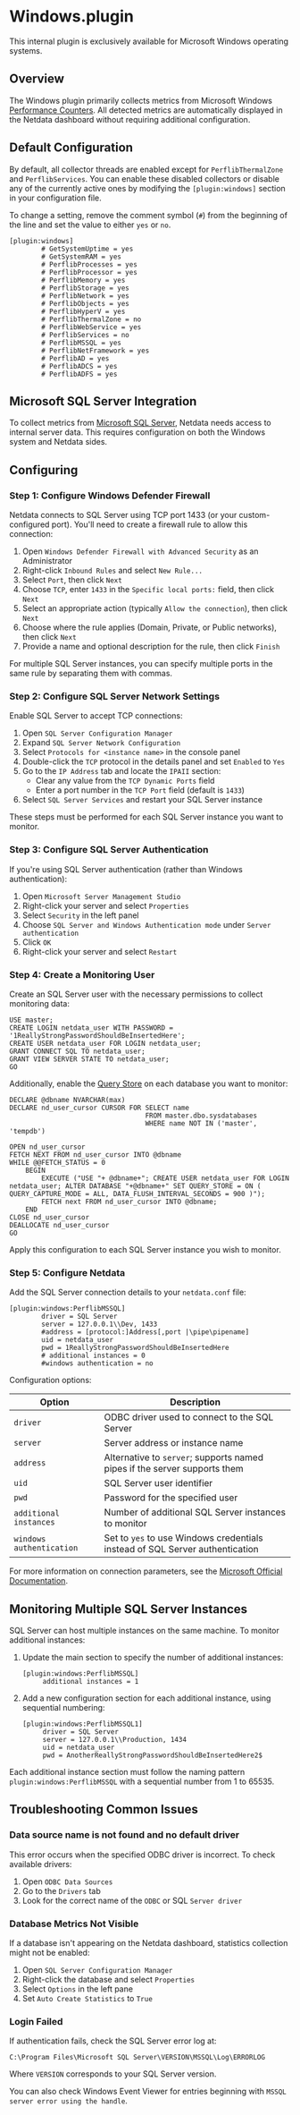 # Windows.plugin

This internal plugin is exclusively available for Microsoft Windows operating systems.

## Overview

The Windows plugin primarily collects metrics from Microsoft Windows [Performance Counters](https://learn.microsoft.com/en-us/windows/win32/perfctrs/performance-counters-what-s-new). All detected metrics are automatically displayed in the Netdata dashboard without requiring additional configuration.

## Default Configuration

By default, all collector threads are enabled except for `PerflibThermalZone` and `PerflibServices`. You can enable these disabled collectors or disable any of the currently active ones by modifying the `[plugin:windows]` section in your configuration file.

To change a setting, remove the comment symbol (`#`) from the beginning of the line and set the value to either `yes` or `no`.

```text
[plugin:windows]
        # GetSystemUptime = yes
        # GetSystemRAM = yes
        # PerflibProcesses = yes
        # PerflibProcessor = yes
        # PerflibMemory = yes
        # PerflibStorage = yes
        # PerflibNetwork = yes
        # PerflibObjects = yes
        # PerflibHyperV = yes
        # PerflibThermalZone = no
        # PerflibWebService = yes
        # PerflibServices = no
        # PerflibMSSQL = yes
        # PerflibNetFramework = yes
        # PerflibAD = yes
        # PerflibADCS = yes
        # PerflibADFS = yes
```

## Microsoft SQL Server Integration

To collect metrics from [Microsoft SQL Server](https://www.microsoft.com/en-us/sql-server), Netdata needs access to internal server data. This requires configuration on both the Windows system and Netdata sides.

## Configuring

### Step 1: Configure Windows Defender Firewall

Netdata connects to SQL Server using TCP port 1433 (or your custom-configured port). You'll need to create a firewall rule to allow this connection:

1. Open `Windows Defender Firewall with Advanced Security` as an Administrator
2. Right-click `Inbound Rules` and select `New Rule...`
3. Select `Port`, then click `Next`
4. Choose `TCP`, enter `1433` in the `Specific local ports:` field, then click `Next`
5. Select an appropriate action (typically `Allow the connection`), then click `Next`
6. Choose where the rule applies (Domain, Private, or Public networks), then click `Next`
7. Provide a name and optional description for the rule, then click `Finish`

For multiple SQL Server instances, you can specify multiple ports in the same rule by separating them with commas.

### Step 2: Configure SQL Server Network Settings

Enable SQL Server to accept TCP connections:

1. Open `SQL Server Configuration Manager`
2. Expand `SQL Server Network Configuration`
3. Select `Protocols for <instance name>` in the console panel
4. Double-click the `TCP` protocol in the details panel and set `Enabled` to `Yes`
5. Go to the `IP Address` tab and locate the `IPAII` section:
    - Clear any value from the `TCP Dynamic Ports` field
    - Enter a port number in the `TCP Port` field (default is `1433`)
6. Select `SQL Server Services` and restart your SQL Server instance

These steps must be performed for each SQL Server instance you want to monitor.

### Step 3: Configure SQL Server Authentication

If you're using SQL Server authentication (rather than Windows authentication):

1. Open `Microsoft Server Management Studio`
2. Right-click your server and select `Properties`
3. Select `Security` in the left panel
4. Choose `SQL Server and Windows Authentication mode` under `Server authentication`
5. Click `OK`
6. Right-click your server and select `Restart`

### Step 4: Create a Monitoring User

Create an SQL Server user with the necessary permissions to collect monitoring data:

```tsql
USE master;
CREATE LOGIN netdata_user WITH PASSWORD = '1ReallyStrongPasswordShouldBeInsertedHere';
CREATE USER netdata_user FOR LOGIN netdata_user;
GRANT CONNECT SQL TO netdata_user;
GRANT VIEW SERVER STATE TO netdata_user;
GO
```

Additionally, enable the [Query Store](https://learn.microsoft.com/en-us/sql/relational-databases/performance/monitoring-performance-by-using-the-query-store?view=sql-server-ver16) on each database you want to monitor:

```tsql
DECLARE @dbname NVARCHAR(max)
DECLARE nd_user_cursor CURSOR FOR SELECT name
                                  FROM master.dbo.sysdatabases
                                  WHERE name NOT IN ('master', 'tempdb')

OPEN nd_user_cursor
FETCH NEXT FROM nd_user_cursor INTO @dbname
WHILE @@FETCH_STATUS = 0
    BEGIN
        EXECUTE ("USE "+ @dbname+"; CREATE USER netdata_user FOR LOGIN netdata_user; ALTER DATABASE "+@dbname+" SET QUERY_STORE = ON ( QUERY_CAPTURE_MODE = ALL, DATA_FLUSH_INTERVAL_SECONDS = 900 )");
        FETCH next FROM nd_user_cursor INTO @dbname;
    END
CLOSE nd_user_cursor
DEALLOCATE nd_user_cursor
GO
```

Apply this configuration to each SQL Server instance you wish to monitor.

### Step 5: Configure Netdata

Add the SQL Server connection details to your `netdata.conf` file:

```
[plugin:windows:PerflibMSSQL]
        driver = SQL Server
        server = 127.0.0.1\\Dev, 1433
        #address = [protocol:]Address[,port |\pipe\pipename]
        uid = netdata_user
        pwd = 1ReallyStrongPasswordShouldBeInsertedHere
        # additional instances = 0
        #windows authentication = no
```

Configuration options:

| Option                   | Description                                                                  |
|--------------------------|------------------------------------------------------------------------------|
| `driver`                 | ODBC driver used to connect to the SQL Server                                |
| `server`                 | Server address or instance name                                              |
| `address`                | Alternative to `server`; supports named pipes if the server supports them    |
| `uid`                    | SQL Server user identifier                                                   |
| `pwd`                    | Password for the specified user                                              |
| `additional instances`   | Number of additional SQL Server instances to monitor                         |
| `windows authentication` | Set to `yes` to use Windows credentials instead of SQL Server authentication |

For more information on connection parameters, see the [Microsoft Official Documentation](https://learn.microsoft.com/en-us/sql/relational-databases/native-client/applications/using-connection-string-keywords-with-sql-server-native-client?view=sql-server-ver15&viewFallbackFrom=sql-server-ver16).

## Monitoring Multiple SQL Server Instances

SQL Server can host multiple instances on the same machine. To monitor additional instances:

1. Update the main section to specify the number of additional instances:
   ```text
   [plugin:windows:PerflibMSSQL]
        additional instances = 1
   ```
2. Add a new configuration section for each additional instance, using sequential numbering:
   ```text
   [plugin:windows:PerflibMSSQL1]
        driver = SQL Server
        server = 127.0.0.1\\Production, 1434
        uid = netdata_user
        pwd = AnotherReallyStrongPasswordShouldBeInsertedHere2$
   ```

Each additional instance section must follow the naming pattern `plugin:windows:PerflibMSSQL` with a sequential number from 1 to 65535.

## Troubleshooting Common Issues

### Data source name is not found and no default driver

This error occurs when the specified ODBC driver is incorrect. To check available drivers:

1. Open `ODBC Data Sources`
2. Go to the `Drivers` tab
3. Look for the correct name of the `ODBC` or SQL `Server driver`

### Database Metrics Not Visible

If a database isn't appearing on the Netdata dashboard, statistics collection might not be enabled:

1. Open `SQL Server Configuration Manager`
2. Right-click the database and select `Properties`
3. Select `Options` in the left pane
4. Set `Auto Create Statistics` to `True`

### Login Failed

If authentication fails, check the SQL Server error log at:

```
C:\Program Files\Microsoft SQL Server\VERSION\MSSQL\Log\ERRORLOG
```

Where `VERSION` corresponds to your SQL Server version.

You can also check Windows Event Viewer for entries beginning with `MSSQL server error using the handle`.

